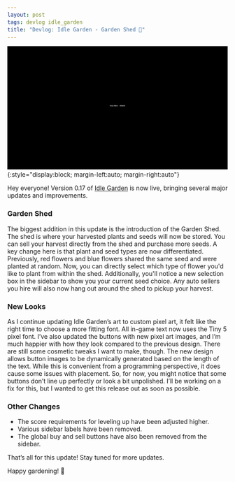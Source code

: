 ```yaml
---
layout: post
tags: devlog idle_garden
title: "Devlog: Idle Garden - Garden Shed 🌱"
---
```


![Idle Garden 0.17](/assets/Idle_Garden_0.17.gif){:style="display:block; margin-left:auto; margin-right:auto"}

Hey everyone! Version 0.17 of [Idle Garden](https://jalamb5.itch.io/idle-garden) is now live, bringing several major updates and improvements.

### Garden Shed
The biggest addition in this update is the introduction of the Garden Shed. The shed is where your harvested plants and seeds will now be stored. You can sell your harvest directly from the shed and purchase more seeds. A key change here is that plant and seed types are now differentiated. Previously, red flowers and blue flowers shared the same seed and were planted at random. Now, you can directly select which type of flower you'd like to plant from within the shed. Additionally, you'll notice a new selection box in the sidebar to show you your current seed choice. Any auto sellers you hire will also now hang out around the shed to pickup your harvest.

### New Looks
As I continue updating Idle Garden’s art to custom pixel art, it felt like the right time to choose a more fitting font. All in-game text now uses the Tiny 5 pixel font. I’ve also updated the buttons with new pixel art images, and I’m much happier with how they look compared to the previous design. There are still some cosmetic tweaks I want to make, though. The new design allows button images to be dynamically generated based on the length of the text. While this is convenient from a programming perspective, it does cause some issues with placement. So, for now, you might notice that some buttons don’t line up perfectly or look a bit unpolished. I’ll be working on a fix for this, but I wanted to get this release out as soon as possible.

### Other Changes
- The score requirements for leveling up have been adjusted higher.
- Various sidebar labels have been removed.
- The global buy and sell buttons have also been removed from the sidebar.

That’s all for this update! Stay tuned for more updates.

Happy gardening! 🌼

